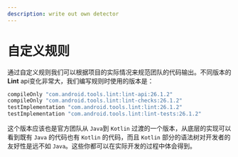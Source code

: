```yaml
---
description: write out own detector
---
```


# 自定义规则

通过自定义规则我们可以根据项目的实际情况来规范团队的代码输出。不同版本的 **Lint** api变化非常大，我们编写规则时使用的版本是：

```groovy
compileOnly "com.android.tools.lint:lint-api:26.1.2"
compileOnly "com.android.tools.lint:lint-checks:26.1.2"
testImplementation "com.android.tools.lint:lint:26.1.2"
testImplementation "com.android.tools.lint:lint-tests:26.1.2"
```

这个版本应该也是官方团队从 `Java`到 `Kotlin` 过渡的一个版本，从底层的实现可以看到既有 `Java` 的代码也有 `Kotlin` 的代码，而且 `Kotlin` 部分的语法树对开发者的友好性是远不如 `Java`。这些你都可以在实际开发的过程中体会得到。

